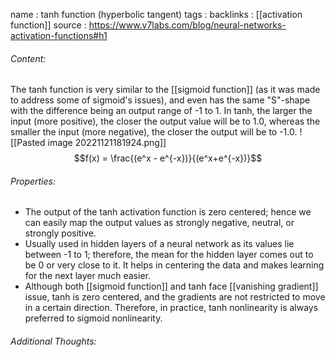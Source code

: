 name : tanh function (hyperbolic tangent)
tags : 
backlinks : [[activation function]]
source : https://www.v7labs.com/blog/neural-networks-activation-functions#h1

###### Content:
The tanh function is very similar to the [[sigmoid function]] (as it was made to address some of sigmoid's issues), and even has the same "S"-shape with the difference being an output range of -1 to 1. In tanh, the larger the input (more positive), the closer the output value will be to 1.0, whereas the smaller the input (more negative), the closer the output will be to -1.0.
![[Pasted image 20221121181924.png]]
$$f(x) = \frac{(e^x - e^{-x})}{(e^x+e^{-x})}$$

###### Properties:
- The output of the tanh activation function is zero centered; hence we can easily map the output values as strongly negative, neutral, or strongly positive.
- Usually used in hidden layers of a neural network as its values lie between -1 to 1; therefore, the mean for the hidden layer comes out to be 0 or very close to it. It helps in centering the data and makes learning for the next layer much easier.
- Although both [[sigmoid function]] and tanh face [[vanishing gradient]] issue, tanh is zero centered, and the gradients are not restricted to move in a certain direction. Therefore, in practice, tanh nonlinearity is always preferred to sigmoid nonlinearity.

###### Additional Thoughts:
